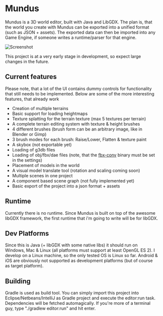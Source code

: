 # Mundus
Mundus is a 3D world editor, built with Java and LibGDX.
The plan is, that the world you create with Mundus can be exported
into a unified format (such as JSON + assets). The exported data can then be imported into any Game Engine,
if someone writes a runtime/parser for that engine.

![Screenshot](https://raw.githubusercontent.com/mbrlabs/Mundus/master/screenshot.png)

This project is at a very early stage in development, so expect large
changes in the future.

## Current features
Please note, that a lot of the UI contains dummy controls for functionality that still needs to be
implemented.
Below are some of the more interesting features, that already work

- Creation of multiple terrains
- Basic support for loading heightmaps
- Texture splatting for the terrain texture (max 5 textures per terrain)
- A complete terrain editing system with texture & height brushes
- 4 different brushes (brush form can be an arbitrary image, like in Blender or Gimp)
- 3 brush modes for each brush: Raise/Lower, Flatten & texture paint
- A skybox (not exportable yet)
- Loading of g3db files
- Loading of obj/fbx/dae files (note, that the [fbx-conv](https://github.com/libgdx/fbx-conv) binary must be set in the settings)
- Placement of models in the world
- A visual model translate tool (rotation and scaling coming soon)
- Multiple scenes in one project
- A component based scene graph (not fully implemented yet)
- Basic export of the project into a json format + assets

## Runtime
Currently there is no runtime.
Since Mundus is built on top of the awesome libGDX framework, the first runtime that i'm going to write
will be for libGDX.

## Dev Platforms
Since this is Java (+ libGDX with some native libs) it should run on Windows, Mac & Linux 
(all platforms must support at least OpenGL ES 2). 
I develop on a Linux machine, so the only tested OS is Linux so far.
Android & iOS are obviously not supported as development platforms (but of course as target platform). 

## Building
Gradle is used as build tool. You can simply import this project into Eclipse/Netbeans/IntelliJ as Gradle project
and execute the editor:run task. Dependencies will be fetched automagically.
If you're more of a terminal guy, type "./gradlew editor:run" and hit enter.